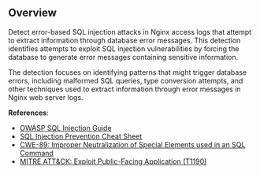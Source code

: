 ## Overview

Detect error-based SQL injection attacks in Nginx access logs that attempt to extract information through database error messages. This detection identifies attempts to exploit SQL injection vulnerabilities by forcing the database to generate error messages containing sensitive information.

The detection focuses on identifying patterns that might trigger database errors, including malformed SQL queries, type conversion attempts, and other techniques used to extract information through error messages in Nginx web server logs.

**References**:
- [OWASP SQL Injection Guide](https://owasp.org/www-community/attacks/SQL_Injection)
- [SQL Injection Prevention Cheat Sheet](https://cheatsheetseries.owasp.org/cheatsheets/SQL_Injection_Prevention_Cheat_Sheet.html)
- [CWE-89: Improper Neutralization of Special Elements used in an SQL Command](https://cwe.mitre.org/data/definitions/89.html)
- [MITRE ATT&CK: Exploit Public-Facing Application (T1190)](https://attack.mitre.org/techniques/T1190/) 